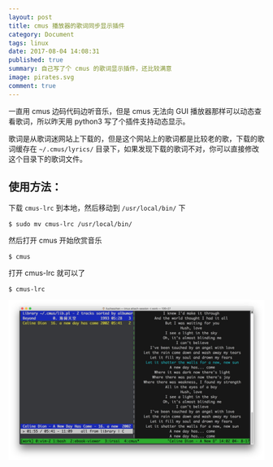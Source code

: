 ```yaml
---
layout: post
title: cmus 播放器的歌词同步显示插件
category: Document
tags: linux
date: 2017-08-04 14:08:31
published: true
summary: 自己写了个 cmus 的歌词显示插件，还比较满意
image: pirates.svg
comment: true
---
```


一直用 cmus 边码代码边听音乐，但是 cmus 无法向 GUI 播放器那样可以动态查看歌词，所以昨天用 python3 写了个插件支持动态显示。

歌词是从歌词迷网站上下载的，但是这个网站上的歌词都是比较老的歌，下载的歌词缓存在 `~/.cmus/lyrics/` 目录下，如果发现下载的歌词不对，你可以直接修改这个目录下的歌词文件。

## 使用方法：

下载 `cmus-lrc` 到本地，然后移动到 `/usr/local/bin/` 下

```
$ sudo mv cmus-lrc /usr/local/bin/
```

然后打开 cmus 开始欣赏音乐

```
$ cmus
```

打开 cmus-lrc 就可以了

```
$ cmus-lrc
```

![cmus-lrc](/postimgs/cmus-lrc.jpg)

